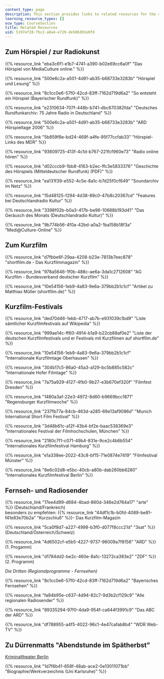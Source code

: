 ```yaml
---
content_type: page
description: This section provides links to related resources for the course.
learning_resource_types: []
ocw_type: CourseSection
title: Related Resources
uid: 5197ef28-fbc2-a8a4-e729-de506301e0fd
---
```


Zum Hörspiel / zur Radiokunst
-----------------------------

{{% resource_link "eba3c6f1-e1b7-4741-a390-b02e69cc6a0f" "Das Hörspiel von MediaCulture online." %}}

{{% resource_link "500e6c2a-a501-4d91-ab35-b68733e3283b" "Hörspiel und Lesung" %}}

{{% resource_link "8c1cc0e6-57f0-42cd-83ff-7162d719d6a2" "So entsteht ein Hörspiel (Bayerischer Rundfunk)" %}}

{{% resource_link "e2310634-707f-448b-b741-dbc670382fda" "Deutsches Rundfunkarchiv: 75 Jahre Radio in Deutschland" %}}

{{% resource_link "500e6c2a-a501-4d91-ab35-b68733e3283b" "ARD Hörspieltage 2006" %}}

{{% resource_link "5b859f8e-bd24-469f-a4fe-95f77ccfab33" "Hörspiel-Links des MDR" %}}

{{% resource_link "93609725-413f-4c1d-b767-221fcf960e73" "Radio online hören" %}}

{{% resource_link "d02cccb9-1bb8-4163-b2ec-ffc3e5833376" "Geschichte des Hörspiels (Mitteldeutscher Rundfunk) (PDF)" %}}

{{% resource_link "ea131f39-e552-4c5e-8a1c-b7d25f0cf649" "Soundarchiv im Netz" %}}

{{% resource_link "15d48125-f294-4d38-89c0-47b8c20367cd" "Features bei Deutschlandradio Kultur" %}}

{{% resource_link "3398f02b-b0a3-417b-be96-10688b193d41" "Das Geräusch des Monats (Deutschlandradio Kultur)" %}}

{{% resource_link "9b774b56-4f0a-42bd-a0a2-1ba158b18f3a" "Medi@Culture-Online" %}}

Zum Kurzfilm
------------

{{% resource_link "d7fbbe6f-29aa-4208-b23e-7813b7eec878" "shortfilm.de - Das Kurzfilmmagazin" %}}

{{% resource_link "978a5646-1f0b-488c-ae6a-3da1c2712608" "AG Kurzfilm - Bundesverband deutscher Kurzfilm" %}}

{{% resource_link "10e54156-1eb9-4a83-9e6a-379bb2b1c1cf" "Artikel zu Matthias Müller (shortfilm.de)" %}}

Kurzfilm-Festivals
------------------

{{% resource_link "ded70d46-1ebb-4717-ab7b-e931039c1bd9" "Liste sämtlicher Kurzfilmfestivals auf Wikipedia" %}}

{{% resource_link "999ae14c-ff60-4914-b1a9-b22cb88af0e2" "Liste der deutschen Kurzfilmfestivals und er Festivals mit Kurzfilmen auf shortfilm.de" %}}

{{% resource_link "10e54156-1eb9-4a83-9e6a-379bb2b1c1cf" "Internationale Kurzfilmtage Oberhausen" %}}

{{% resource_link "304b17c5-86a0-45a3-a129-bc5b885c582c" "Internationale Hofer Filmtage" %}}

{{% resource_link "7a75a929-4127-4fb0-9b27-e3b670ef320f" "Filmfest Dresden" %}}

{{% resource_link "1480a3af-22e3-4972-8d60-b9669bcc1871" "Regensburger Kurzfilmwoche" %}}

{{% resource_link "237fb77a-84cb-463d-a285-69e13af9086d" "Munich International Short Film Festival" %}}

{{% resource_link "3d48b61c-a12f-43b4-bf2e-baac538369e3" "Internationales Festival der Filmhochschulen, München" %}}

{{% resource_link "2180c7f1-c071-49b4-831e-9ce2c4b6b554" "Internationales Kurzfilmfestival Hamburg" %}}

{{% resource_link "e1a338ee-2022-43c8-bf15-71e0874e7419" "Filmfestival Münster" %}}

{{% resource_link "6e6c02d8-e5bc-40cb-a80b-dab260bb6280" "Internationales Kurzfilmfestival Berlin" %}}

Fernseh- und Radiosender
------------------------

{{% resource_link "17ee4d99-d684-4bad-860d-346e2d764a17" "arte" %}} (Deutschland/Frankreich)  
besonders zu empfehlen: {{% resource_link "44df1c1b-b0fd-4089-be81-f41e83e70b2a" "Kurzschluß" %}}\- Das Kurzfilm-Magazin

{{% resource_link "5ca0f8d7-a227-4998-b3f0-d077f8ccc21d" "3sat" %}} (Deutschland/Österreich/Schweiz)

{{% resource_link "4d6502cf-e5b5-4227-9737-96009a7f8156" "ARD" %}} (1. Progamm)

{{% resource_link "d1784dd2-be2c-460e-8a1c-13272ca383e2" "ZDF" %}} (2. Programm)

_Die Dritten (Regionalprogramme - Fernsehen)_

{{% resource_link "8c1cc0e6-57f0-42cd-83ff-7162d719d6a2" "Bayerisches Fernsehen" %}}

{{% resource_link "fa84b95e-c637-4d94-82c7-9d3b2cf129c9" "Alle regionalen Radiosender" %}}

{{% resource_link "89335294-97f0-4da9-954f-ca644f3991c9" "Das ABC der ARD" %}}

{{% resource_link "df788955-a4f5-4022-96c1-4e47cafab8b4" "WDR Web-TV" %}}

Zu Dürrenmatts "Abendstunde im Spätherbst"
------------------------------------------

[Kriminaltheater Berlin](http://www.kriminaltheater.de/ )

{{% resource_link "1d7f6b41-658f-48ab-ace2-0e13011071bb" "Biographie/Werkverzeichnis (Uni Karlsruhe)" %}}